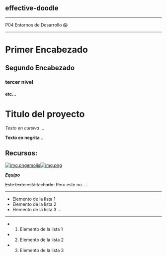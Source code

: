 ## effective-doodle

---

P04 Entornos de Desarrollo 😱

---

# Primer Encabezado

## Segundo Encabezado

### tercer nivel

#### etc...

# Titulo del proyecto

_Texto en cursiva_
...

**Texto en negrita**
...

## Recursos:

[![img.png](img.png)emojis![img.png](img.png)](https://gist.github.com/rxaviers/7360908)

_**Equipo**_

~~Este texto está tachado.~~ Pero este no. ...

---

- Elemento de la lista 1
- Elemento de la lista 2
- Elemento de la lista 3
  ...

---

- 1. Elemento de la lista 1
- 2. Elemento de la lista 2
- 3. Elemento de la lista 3
